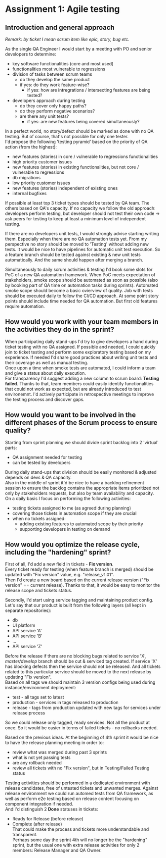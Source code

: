 # Assignment 1: Agile testing

## Introduction and general approach

*Remark: by ticket I mean scrum item like epic, story, bug etc.*

As the single QA Engineer I would start by a meeting with PO and senior developers to determine:</br>
- key software functionalities (core and most used)</br>
- functionalities most vulnerable to regressions</br>
- division of tasks between scrum teams</br>
  - do they develop the same product</br>
  - if yes: do they work feature-wise?</br>
    - if yes: how are intregrations / intersecting features are being tested?</br>
- developers approach during testing</br>
  - do they cover only happy paths?</br>
  - do they perform negative scenarios?</br>
  - are there any unit tests?</br>
    - if yes: are new features being covered simultaneously?

In a perfect world, no story/defect should be marked as done with no QA testing. But of course, that's not possible for only one tester. </br>
I'd propose the following 'testing pyramid' based on the priority of QA action (from the highest): </br>
- new features (stories) in core / vulnerable to regressions functionalities</br>
- high priority customer issues</br>
- new features (stories) in existing functionalities, but not core / vulnerable to regressions</br>
- db migrations</br>
- low priority customer issues</br>
- new features (stories) independent of existing ones</br>
- internal bugfixes

If possible at least top 3 ticket types should be tested by QA team. The others based on QA's capacity. If no capacity we follow the old approach: developers perform testing, but developer should not test their own code -> ask peers for testing to keep at least a minimum level of independent testing.

If there are no developers unit tests, I would strongly advise starting writing them. Especially when there are no QA automation tests yet. From my perspective no story should be moved to 'Testing' without adding new tests. It would be nice to have pipelines for automatic unit test execution. So a feature branch should be tested against existing & new unit tests automatically. And the same should happen after merging a branch.

Simultaneously to daily scrum activities & testing I'd book some slots for PoC of a new QA automation framework. When PoC meets expectation of stakeholders, smoke scope should be automated as soon as possible (also by booking part of QA time on automation tasks during sprints). Automated smoke scope should become a basic ovierview of quality. Job with tests should be executed daily to follow the CI/CD approach. At some point story points should include time needed for QA automation. But first old features require automation.


## How would you work with your team members in the activities they do in the sprint?

When participating daily stand-ups I'd try to give developers a hand during ticket testing with no QA assigned. If possible and needed, I could quickly join to ticket testing and perform some exploratory testing based on my experience. If needed I'd share good practices about writing unit tests and their coverage as well as manual testing. </br>
Once upon a time when smoke tests are automated, I could inform a team and give a status about daily execution. </br>
For transparency I'd suggest adding a new column to scrum board: **Testing failed**. Thanks to that, team members could easily identify functionalities that could not work as expected, but are already introduced to test environemnt.</b>
I'd actively participate in retrospective meetings to improve the testing process and discover gaps.


## How would you want to be involved in the different phases of the Scrum process to ensure quality?

Starting from sprint planning we should divide sprint backlog into 2 'virtual' parts: </br>
- QA assignment needed for testing</br>
- can be tested by developers</br>

During daily stand-ups that division should be easily monitored & adjusted depends on devs & QA capacity.</br>
Also in the middle of sprint it'd be nice to have a backlog refinement session to ensure the backlog contains the appropriate items prioritized not only by stakeholders requests, but also by team availability and capacity. </br>
On a daily basis I focus on  performing the following activities: </br>
- testing tickets assigned to me (as agreed during planning)</br>
- covering those tickets in automation scope if they are crucial</br>
- when no tickets assigned:</br>
  - adding existing features to automated scope by their priority</br>
  - supporting developers in testing on demand</br>


## How would you optimize the release cycle, including the "hardening" sprint?

First of all, I'd add a new field in tickets - **Fix version**.</br>
Every ticket ready for testing (when feature branch is merged) should be updated with "Fix version" value, e.g. "release_v1.01".</br>
Then I'd create a new board based on the current release version ("Fix version" == current release). Thanks to that, it would be easy to monitor the release scope and tickets status.</br>

Secondly, I'd start using service tagging and maintaining product config.</br>
Let's say that our product is built from the following layers (all kept in separate repositories):</br>
- db</br>
- UI platform</br>
- API service 'A'</br>
- API service 'B'</br>
- ...</br>
- API service 'Z'</br>

Before the release if there are no blocking bugs related to service 'X', *master/develop* branch should be cut & serviced tag created. If service 'X' has blocking defects then the service should not be released. And all tickets related to this particular service should be moved to the next release by updating "Fix version".</br>
Based on all tags we should maintain 3 version configs being used during instance/environment deployment:</br>
- test - all tags set to latest</br>
- production - services in tags released to production</br>
- release - tags from production updated with new tags for services under release process</br>

So we could release only tagged, ready services. Not all the product at once. So it would be easier in terms of failed tickets - no rollbacks needed.</br>

Based on the previous ideas. At the beginning of 4th sprint it would be nice to have the release planning meeting in order to:</br>
- review what was merged during past 3 sprints</br>
- what is not yet passing tests</br>
- are any rollback needed</br>
- review all tickets with no "Fix version", but in Testing/Failed Testing status</br>

Testing activities should be performed in a dedicated environment with release candidates, free of untested tickets and unwanted merges. Against release environment we could run automed tests from QA framework, as well as perform e2e testing based on release content focusing on component integration if needed.</br>
And I'd distinguish 2 **Done** statuses in tickets:</br>
- Ready for Release (before release)</br>
- Complete (after release)</br>
That could make the process and tickets more understandable and transparent.</br>
Perhaps some day the sprint 4th will no longer be the "hardening" sprint, but the usual one with extra release activities for only 2 members: Release Manager and QA Owner.
